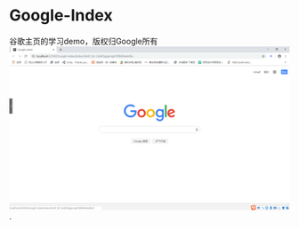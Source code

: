 # Google-Index
谷歌主页的学习demo，版权归Google所有
![效果图1：](https://github.com/messi0087/Google-Index/blob/master/示例图.png).
